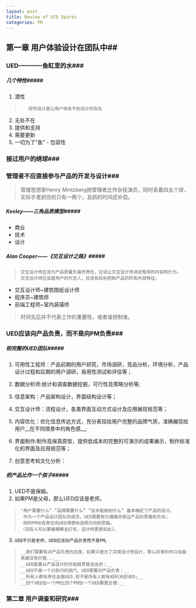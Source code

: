 ```yaml
---
layout: post
title: Review of UCD Sparks
categories: PM
---
```

## 第一章 用户体验设计在团队中##

### UED————鱼缸里的水###
    
##### 几个特性#####
1.    潜性
>        好的设计是让用户体会不到设计的存在
2.    无处不在
3.    提供和支持
4.    需要更新
5.    一切为了"鱼" - 包容性

### 接过用户的绣球###
    
### 管理者不应直接参与产品的开发与设计###

>    管理思想家Henry Mintzberg把管理者比作杂技演员，同时丢着四五个球，实际手里抓住的只有一两个，且抓的时间还补偿。

#####  Keeley——三角品质模型#####
*    商业
*    技术
*    设计

##### Alan Cooper——《交互设计之路》#####     
>     交互设计师应该为产品质量负最终责任，应该让交互设计师决定程序的内容和行为。     
>     交互设计师应该是用户的代言人，应该有权利控制产品的所有外部特征。

*    交互设计师~建筑图纸设计师
*    程序员~建筑师
*    前端工程师~室内装璜师

>    时间先后并不代表工作的重要性，或者谁控制谁。

### UED应该向产品负责，而不是向PM负责###

##### 较完整的UED团队#####
1.    可用性工程师：产品前期的用户研究，市场调研，竞品分析，环境分析，产品设计过程和后期的用户调研，易用性测试和评估等；


2.    数据分析师:统计和调查数据挖掘，可行性及策略分析等;

3.    信息架构：产品架构设计，界面结构设计等；

4.    交互设计师：流程设计，各类界面互动方式设计及应用展现规范等；

5.    内容优化：优化信息传达方式，充分表现给用户完整的品牌气质，准确展现给用户__在不同情景中的角色感__;

6.    界面制作:制作高保真原型，提供低成本的完整的可演示的成果展示，制作标准化的界面及应用规范等；

7.    创意思考和文化分析：

##### 把产品比作一个孩子#####
1.    UED不是保姆。
2.    如果PM是父母，那么UED应该是老师。

>     "用户需要什么“ ”品牌需要什么“ ”技术能做到什么“ 基本确定了产品的设计。    
>      作为一个产品设计团队的成员，UED需要努力遵循并保证产品的思路和方向；     
>      同时PM也有责任向UED清楚地说明方向和思路。      
>     （没有人可以蒙着眼睛去打仗，设计师更是如此)。    

3.     UED不只是老师，UED应该向产品负责而不是PM。     

>     __我们需要有对产品负责的态度，如果只是为了完成设计而设计，那么将来的你只会越来越没有价值...__      
>     __UED是要从产品设计的开始就贯穿进去的；__      
>     __UED不是一个只执行的部门，UED需要对产品负责；__
>     __所有人都有责任去做UED,但不是所有人都有权利决定UED;__    
>     __四个UED加一个PM比四个PM加一个UED要更合理:__     

### 第二章 用户调查和研究###    



